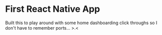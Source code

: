 # First React Native App

Built this to play around with some home dashboarding click throughs so I don't have to remember ports... >.<